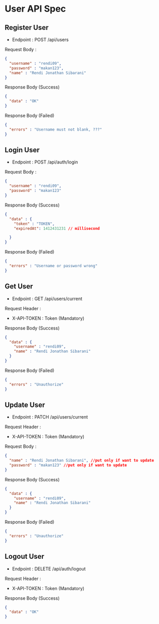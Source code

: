 # User API Spec


[//]: # (REGISTER USER)
## Register User

- Endpoint : POST /api/users

Request Body : 
```json
{
  "username" : "rendi09",
  "password" : "makan123",
  "name" : "Rendi Jonathan Sibarani"
}
```

Response Body  (Success)
```json
{
  "data" : "OK"
}
``` 

Response Body  (Failed)
```json
{
  "errors" : "Username must not blank, ???"
}
```



[//]: # (LOGIN USER)

## Login User

- Endpoint : POST /api/auth/login

Request Body :
```json
{
  "username" : "rendi09",
  "password" : "makan123"
}
```

Response Body  (Success)
```json
{
  "data" : {
    "token" : "TOKEN",
    "expiredAt": 1412431231 // millisecond

  }
}
``` 

Response Body  (Failed)
```json
{
  "errors" : "Username or password wrong"
}
```



[//]: # (GET USER)
## Get User
- Endpoint : GET /api/users/current

Request Header : 
- X-API-TOKEN : Token (Mandatory)

Response Body  (Success)
```json
{
  "data" : {
    "username" : "rendi09",
    "name" : "Rendi Jonathan Sibarani"
  }
}
``` 

Response Body  (Failed)
```json
{
  "errors" : "Unauthorize"
}
```


[//]: # (UPDATE USER)
## Update User

- Endpoint : PATCH /api/users/current

Request Header :
- X-API-TOKEN : Token (Mandatory)


Request Body :
```json
{
  "name" : "Rendi Jonathan Sibarani", //put only if want to update
  "password" : "makan123" //put only if want to update
}
```

Response Body  (Success)
```json
{
  "data" : {
    "username" : "rendi09",
    "name" : "Rendi Jonathan Sibarani"
  }
}
``` 

Response Body  (Failed)
```json
{
  "errors" : "Unauthorize"
}
```



[//]: # (UPDATE USER)
## Logout User

- Endpoint : DELETE /api/auth/logout

Request Header :
- X-API-TOKEN : Token (Mandatory)


Response Body  (Success)
```json
{
  "data" : "OK"
}
``` 